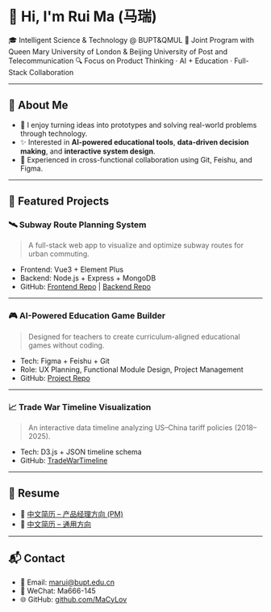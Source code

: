 # 👋 Hi, I'm Rui Ma (马瑞)

🎓 Intelligent Science & Technology @ BUPT&QMUL
🤝 Joint Program with Queen Mary University of London & Beijing University of Post and Telecommunication 
🔍 Focus on Product Thinking · AI + Education · Full-Stack Collaboration  

---

## 🧠 About Me

- 💬 I enjoy turning ideas into prototypes and solving real-world problems through technology.
- ✨ Interested in **AI-powered educational tools**, **data-driven decision making**, and **interactive system design**.
- 👥 Experienced in cross-functional collaboration using Git, Feishu, and Figma.

---

## 🌟 Featured Projects

### 🛰️ Subway Route Planning System
> A full-stack web app to visualize and optimize subway routes for urban commuting.

- Frontend: Vue3 + Element Plus  
- Backend: Node.js + Express + MongoDB  
- GitHub: [Frontend Repo](https://github.com/MaCyLov/subway-frontend) | [Backend Repo](https://github.com/MaCyLov/subway-backend)

---

### 🎮 AI-Powered Education Game Builder
> Designed for teachers to create curriculum-aligned educational games without coding.

- Tech: Figma + Feishu + Git  
- Role: UX Planning, Functional Module Design, Project Management  
- GitHub: [Project Repo](https://github.com/MaCyLov/ai-edu-game-platform)

---

### 📈 Trade War Timeline Visualization
> An interactive data timeline analyzing US–China tariff policies (2018–2025).

- Tech: D3.js + JSON timeline schema  
- GitHub: [TradeWarTimeline](https://github.com/MaCyLov/TradeWarTimeline)

---

## 📄 Resume

- 📄 [中文简历 – 产品经理方向 (PM)](https://github.com/MaCyLov/resume/blob/main/(PM)%20马瑞-中文简历2506.pdf)  
- 📄 [中文简历 – 通用方向](https://github.com/MaCyLov/resume/blob/main/(通用)%20马瑞-中文简历2506.pdf)

---

## 📬 Contact

- 📧 Email: marui@bupt.edu.cn  
- 💬 WeChat: Ma666-145  
- 🌐 GitHub: [github.com/MaCyLov](https://github.com/MaCyLov)
